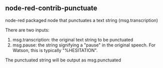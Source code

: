 ## node-red-contrib-punctuate

node-red packaged node that punctuates a text string (msg.transcription)

There are two inputs:

1) msg.transcription: the original text string to be punctuated
2) msg.pause: the string signifying a "pause" in the original speech.  For Watson, this is typically "%HESITATION".

The punctuated string will be output as msg.punctuated
